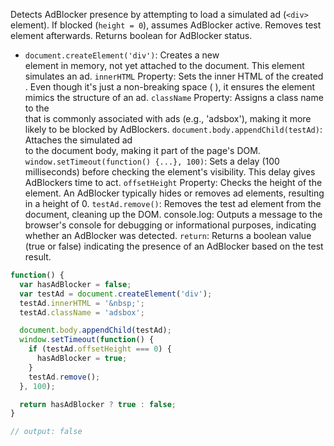 Detects AdBlocker presence by attempting to load a simulated ad (`<div>` element). If blocked (`height = 0`), assumes AdBlocker active. Removes test element afterwards. Returns boolean for AdBlocker status.

- `document.createElement('div')`: Creates a new <div> element in memory, not yet attached to the document. This element simulates an ad.
  `innerHTML` Property: Sets the inner HTML of the created <div>. Even though it's just a non-breaking space (&nbsp;), it ensures the element mimics the structure of an ad.
  `className` Property: Assigns a class name to the <div> that is commonly associated with ads (e.g., 'adsbox'), making it more likely to be blocked by AdBlockers.
  `document.body.appendChild(testAd)`: Attaches the simulated ad <div> to the document body, making it part of the page's DOM.
  `window.setTimeout(function() {...}, 100)`: Sets a delay (100 milliseconds) before checking the element's visibility. This delay gives AdBlockers time to act.
  `offsetHeight` Property: Checks the height of the element. An AdBlocker typically hides or removes ad elements, resulting in a height of 0.
  `testAd.remove()`: Removes the test ad element from the document, cleaning up the DOM.
  console.log: Outputs a message to the browser's console for debugging or informational purposes, indicating whether an AdBlocker was detected.
  `return`: Returns a boolean value (true or false) indicating the presence of an AdBlocker based on the test result.

```js
function() {
  var hasAdBlocker = false;
  var testAd = document.createElement('div');
  testAd.innerHTML = '&nbsp;';
  testAd.className = 'adsbox';

  document.body.appendChild(testAd);
  window.setTimeout(function() {
    if (testAd.offsetHeight === 0) {
      hasAdBlocker = true;
    }
    testAd.remove();
  }, 100);

  return hasAdBlocker ? true : false;
}

```

```js
// output: false
```
